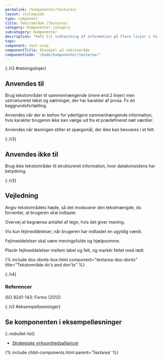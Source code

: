 ```yaml
---
permalink: /komponenter/textarea/
layout: styleguide
type: component
title: Tekstområde (Textarea)
category: Komponenter_category
subcategory: Komponenter
description: "Felt til indtastning af information på flere linjer i form af bogstaver, tal og en kombination af begge."
tags:
component: text-area
componentTitle: Eksempel på tekstområde
componentCode: "/kode/komponenter/textarea/"
---
```


{:.h3 #retningslinjer}
## Anvendes til

Brug tekstområder til sammenhængende (mere end 2 linjer) men ustruktureret tekst og sætninger, der har karakter af prosa. Fx en baggrundsfortælling.

Anvendes når der er behov for yderligere sammenhængende information, hvis karakter brugeren ikke kan vælge ud fra et prædefineret sæt værdier.

Anvendes når løsningen stiller et spørgsmål, der ikke kan besvares i et felt.

{:.h3}
## Anvendes ikke til

Brug ikke tekstområder til struktureret information, hvor datakonsistens har betydning.

{:.h3}
## Vejledning

Angiv tekstområdets højde, så det modsvarer den tekstmængde, du forventer, at brugeren skal indtaste.

Overvej at begrænse antallet af tegn, hvis det giver mening.

Vis kun fejlmeddelelser, når brugeren har indtastet en ugyldig værdi.

Fejlmeddelelser skal være meningsfulde og hjælpsomme.

Placér fejlmeddelelser mellem label og felt, og markér feltet med rødt.

{% include dos-donts-box.html component="textarea-dos-donts" title="Tekstområde do's and don'ts" %}

{:.h4}
### Referencer

ISO 9241-143: Forms (2012)

{:.h3 #eksempelloesninger}
## Se komponenten i eksempelløsninger

{:.nobullet-list}
- <a href="/pages/eksempler/strategiske-virksomhedsalliancer/virksomhedsalliancer-4/?r={{page.permalink}}%23eksempelloesninger" title="Eksempelløsning Strategiske virksomhedsalliancer åbnes i nyt vindue">Strategiske virksomhedsalliancer</a>

{% include child-components.html parent='Textarea' %}
